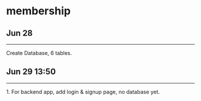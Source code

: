 # membership
## Jun 28
<hr>
Create Database, 6 tables.

## Jun 29 13:50
<hr>
1. For backend app, add login & signup page, no database yet.